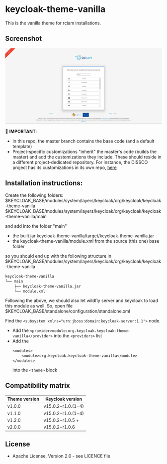 # keycloak-theme-vanilla

This is the vanilla theme for rciam installations.

## Screenshot
![screenshot](screenshot.png)

:red_circle: **IMPORTANT**: 
- In this repo, the master branch contains the base code (and a default template)
- Project-specific customizations "inherit" the master's code (builds the master) and add the customizations they include. These should reside in a different project-dedicated repository. For instance, the DISSCO project has its customizations in its own repo, [here](https://github.com/grnet/keycloak-theme-dissco)

    
## Installation instructions:

Create the following folders:
$KEYCLOAK_BASE/modules/system/layers/keycloak/org/keycloak/keycloak-theme-vanilla
$KEYCLOAK_BASE/modules/system/layers/keycloak/org/keycloak/keycloak-theme-vanilla/main

and add into the folder "main" 
* the built jar keycloak-theme-vanilla/target/keycloak-theme-vanilla.jar
* the keycloak-theme-vanilla/module.xml from the source (this one) base folder

so you should end up with the following structure in
$KEYCLOAK_BASE/modules/system/layers/keycloak/org/keycloak/keycloak-theme-vanilla

```
keycloak-theme-vanilla
└── main
    ├── keycloak-theme-vanilla.jar
    └── module.xml
```

Following the above, we should also let wildfly server and keycloak to load this module as well. 
So, open file $KEYCLOAK_BASE/standalone/configuration/standalone.xml

Find the ```<subsystem xmlns="urn:jboss:domain:keycloak-server:1.1">``` node.

* Add the 
```<provider>module:org.keycloak.keycloak-theme-vanilla</provider>```
into the ```<providers>``` list
* Add the 
    ```
    <modules>
        <module>org.keycloak.keycloak-theme-vanilla</module>
    </modules>
    ```
    into the ```<theme>``` block

## Compatibility matrix

|  Theme version | Keycloak version |
|---|---|
|  v1.0.0 | v15.0.2-r1.0.(1-4) |
|  v1.1.0 | v15.0.2-r1.0.(1-4) |
|  v1.2.0 | v15.0.2-r1.0.5 +|
|  v2.0.0 | v15.0.2-r1.0.6 |

## License

* Apache License, Version 2.0 - see LICENCE file



